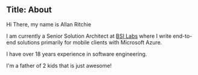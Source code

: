 Title: About
---
Hi There, my name is Allan Ritchie

I am currently a Senior Solution Architect at [BSI Labs](https://bsilabs.ca) where I write end-to-end solutions primarily for mobile clients with Microsoft Azure.

I have over 18 years experience in software engineering. 

I'm a father of 2 kids that is just awesome!